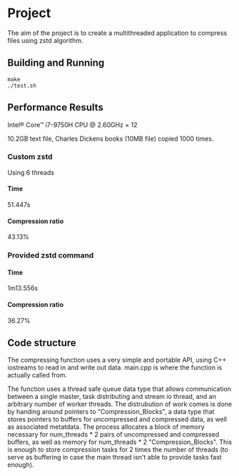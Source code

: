 # Project

The aim of the project is to create a multithreaded application to compress
files using zstd algorithm.

## Building and Running

```
make
./test.sh
```

## Performance Results

Intel® Core™ i7-9750H CPU @ 2.60GHz × 12 

10.2GB text file, Charles Dickens books (10MB file) copied 1000 times.

### Custom zstd

Using 6 threads

#### Time

51.447s

#### Compression ratio

43.13%

### Provided zstd command

#### Time

1m13.556s

#### Compression ratio

36.27%

## Code structure

The compressing function uses a very simple and portable API, using C++
iostreams to read in and write out data. main.cpp is where the function
is actually called from.

The function uses a thread safe queue data type that allows communication
between a single master, task distributing and stream io thread, and an
arbitrary number of worker threads. The distrubution of work comes is
done by handing around pointers to "Compression_Blocks", a data type that
stores pointers to buffers for uncompressed and compressed data, as well
as associated metatdata. The process allocates a block of memory necessary
for num_threads * 2 pairs of uncompressed and compressed buffers, as well
as memory for num_threads * 2 "Compression_Blocks". This is enough to store
compression tasks for 2 times the number of threads (to serve as buffering
in case the main thread isn't able to provide tasks fast enough).
